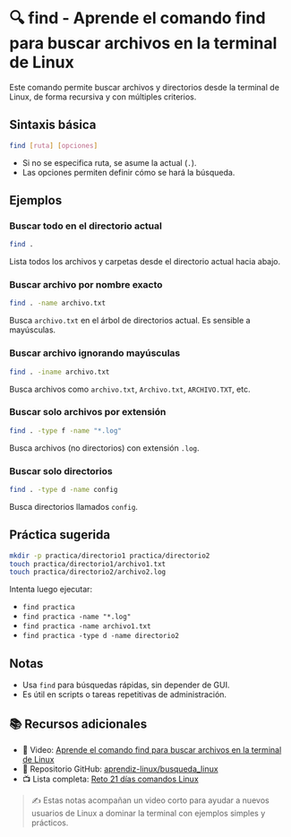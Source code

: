 # 🔍 find - Aprende el comando find para buscar archivos en la terminal de Linux

Este comando permite buscar archivos y directorios desde la terminal de Linux, de forma recursiva y con
múltiples criterios.

## Sintaxis básica

```bash
find [ruta] [opciones]
```

- Si no se especifica ruta, se asume la actual (`.`).
- Las opciones permiten definir cómo se hará la búsqueda.

## Ejemplos

### Buscar todo en el directorio actual

```bash
find .
```

Lista todos los archivos y carpetas desde el directorio actual hacia abajo.

### Buscar archivo por nombre exacto

```bash
find . -name archivo.txt
```

Busca `archivo.txt` en el árbol de directorios actual. Es sensible a mayúsculas.

### Buscar archivo ignorando mayúsculas

```bash
find . -iname archivo.txt
```

Busca archivos como `archivo.txt`, `Archivo.txt`, `ARCHIVO.TXT`, etc.

### Buscar solo archivos por extensión

```bash
find . -type f -name "*.log"
```

Busca archivos (no directorios) con extensión `.log`.

### Buscar solo directorios

```bash
find . -type d -name config
```

Busca directorios llamados `config`.

## Práctica sugerida

```bash
mkdir -p practica/directorio1 practica/directorio2
touch practica/directorio1/archivo1.txt
touch practica/directorio2/archivo2.log
```

Intenta luego ejecutar:

- `find practica`  
- `find practica -name "*.log"`  
- `find practica -name archivo1.txt`  
- `find practica -type d -name directorio2`

## Notas

- Usa `find` para búsquedas rápidas, sin depender de GUI.
- Es útil en scripts o tareas repetitivas de administración.

## 📚 Recursos adicionales

- 🎥 Video: [Aprende el comando find para buscar archivos en la terminal de Linux](https://youtu.be/TNT8Mcmta10)
- 💾 Repositorio GitHub: [aprendiz-linux/busqueda_linux](https://github.com/jorgearma1982/aprendiz-linux/tree/main/comandos_busqueda)
- 📺 Lista completa: [Reto 21 días comandos Linux](https://youtube.com/playlist?list=PLWa9LbkzT6D0DF_BKcZolZvvqY5FrxMba)

> ✍️ Estas notas acompañan un video corto para ayudar a nuevos usuarios de Linux a dominar la terminal con
> ejemplos simples y prácticos.
